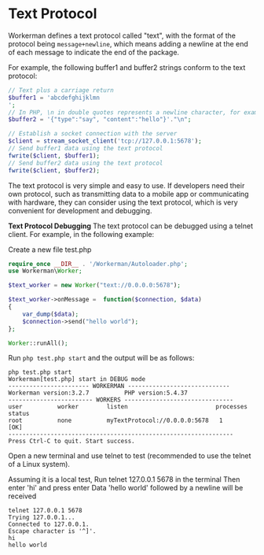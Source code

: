 # Text Protocol
Workerman defines a text protocol called "text", with the format of the protocol being ```message+newline```, which means adding a newline at the end of each message to indicate the end of the package.

For example, the following buffer1 and buffer2 strings conform to the text protocol:

```php
// Text plus a carriage return
$buffer1 = 'abcdefghijklmn
';
// In PHP, \n in double quotes represents a newline character, for example, "\n"
$buffer2 = '{"type":"say", "content":"hello"}'."\n";

// Establish a socket connection with the server
$client = stream_socket_client('tcp://127.0.0.1:5678');
// Send buffer1 data using the text protocol
fwrite($client, $buffer1);
// Send buffer2 data using the text protocol
fwrite($client, $buffer2);
```

The text protocol is very simple and easy to use. If developers need their own protocol, such as transmitting data to a mobile app or communicating with hardware, they can consider using the text protocol, which is very convenient for development and debugging.

**Text Protocol Debugging**
The text protocol can be debugged using a telnet client. For example, in the following example:

Create a new file test.php

```php
require_once __DIR__ . '/Workerman/Autoloader.php';
use Workerman\Worker;

$text_worker = new Worker("text://0.0.0.0:5678");

$text_worker->onMessage =  function($connection, $data)
{
    var_dump($data);
    $connection->send("hello world");
};

Worker::runAll();
```

Run ```php test.php start``` and the output will be as follows:

```
php test.php start
Workerman[test.php] start in DEBUG mode
----------------------- WORKERMAN -----------------------------
Workerman version:3.2.7          PHP version:5.4.37
------------------------ WORKERS -------------------------------
user          worker        listen                         processes status
root          none          myTextProtocol://0.0.0.0:5678   1         [OK]
----------------------------------------------------------------
Press Ctrl-C to quit. Start success.
```

Open a new terminal and use telnet to test (recommended to use the telnet of a Linux system).

Assuming it is a local test,
Run telnet 127.0.0.1 5678 in the terminal
Then enter 'hi' and press enter
Data 'hello world' followed by a newline will be received

```
telnet 127.0.0.1 5678
Trying 127.0.0.1...
Connected to 127.0.0.1.
Escape character is '^]'.
hi
hello world
```
